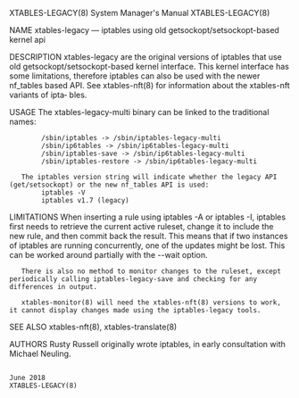 XTABLES-LEGACY(8)                                                                                                                               System Manager's Manual                                                                                                                               XTABLES-LEGACY(8)

NAME
       xtables-legacy — iptables using old getsockopt/setsockopt-based kernel api

DESCRIPTION
       xtables-legacy are the original versions of iptables that use old getsockopt/setsockopt-based kernel interface.  This kernel interface has some limitations, therefore iptables can also be used with the newer nf_tables based API.  See xtables-nft(8) for information about the xtables-nft variants of ipta‐
       bles.

USAGE
       The xtables-legacy-multi binary can be linked to the traditional names:

            /sbin/iptables -> /sbin/iptables-legacy-multi
            /sbin/ip6tables -> /sbin/ip6tables-legacy-multi
            /sbin/iptables-save -> /sbin/ip6tables-legacy-multi
            /sbin/iptables-restore -> /sbin/ip6tables-legacy-multi

       The iptables version string will indicate whether the legacy API (get/setsockopt) or the new nf_tables API is used:
            iptables -V
            iptables v1.7 (legacy)

LIMITATIONS
       When inserting a rule using iptables -A or iptables -I, iptables first needs to retrieve the current active ruleset, change it to include the new rule, and then commit back the result.  This means that if two instances of iptables are running concurrently, one of the updates might be lost.  This can  be
       worked around partially with the --wait option.

       There is also no method to monitor changes to the ruleset, except periodically calling iptables-legacy-save and checking for any differences in output.

       xtables-monitor(8) will need the xtables-nft(8) versions to work, it cannot display changes made using the iptables-legacy tools.

SEE ALSO
       xtables-nft(8), xtables-translate(8)

AUTHORS
       Rusty Russell originally wrote iptables, in early consultation with Michael Neuling.

                                                                                                                                                       June 2018                                                                                                                                      XTABLES-LEGACY(8)
